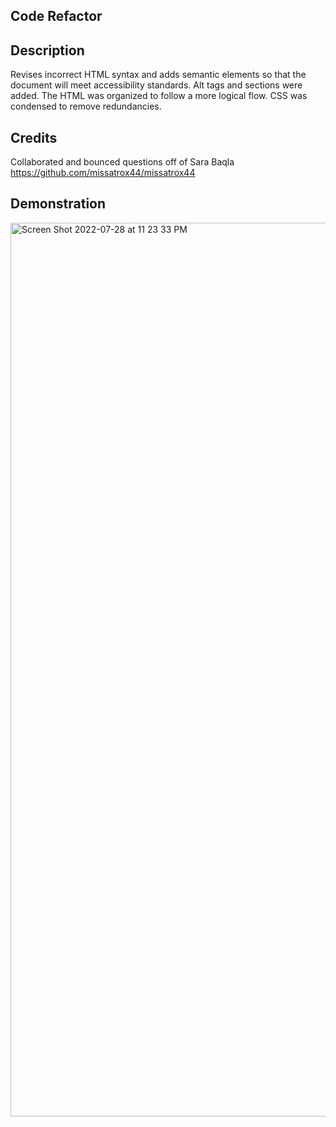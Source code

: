 ## Code Refactor

## Description 
Revises incorrect HTML syntax and adds semantic elements so that the document will meet accessibility standards. 
Alt tags and sections were added. The HTML was organized to follow a more logical flow. CSS was condensed to remove 
redundancies. 

## Credits 
Collaborated and bounced questions off of Sara Baqla 
https://github.com/missatrox44/missatrox44

## Demonstration 

<img width="1430" alt="Screen Shot 2022-07-28 at 11 23 33 PM" src="https://user-images.githubusercontent.com/103971670/181682664-b51d7e13-8297-4c44-807a-36d52e6856e1.png">